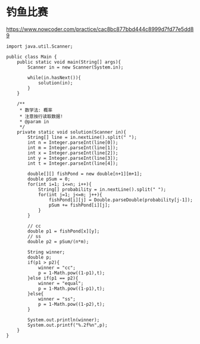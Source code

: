 # 钓鱼比赛
https://www.nowcoder.com/practice/cac8bc877bbd444c8999d7fd77e5dd89

    import java.util.Scanner;
    
    public class Main {
        public static void main(String[] args){
            Scanner in = new Scanner(System.in);
    
            while(in.hasNext()){
                solution(in);
            }
        }
    
        /**
         * 数学法: 概率
         * 注意按行读取数据!
         * @param in
         */
        private static void solution(Scanner in){
            String[] line = in.nextLine().split(" ");
            int n = Integer.parseInt(line[0]);
            int m = Integer.parseInt(line[1]);
            int x = Integer.parseInt(line[2]);
            int y = Integer.parseInt(line[3]);
            int t = Integer.parseInt(line[4]);
    
            double[][] fishPond = new double[n+1][m+1];
            double pSum = 0;
            for(int i=1; i<=n; i++){
                String[] probability = in.nextLine().split(" ");
                for(int j=1; j<=m; j++){
                    fishPond[i][j] = Double.parseDouble(probability[j-1]);
                    pSum += fishPond[i][j];
                }
            }
    
            // cc
            double p1 = fishPond[x][y];
            // ss
            double p2 = pSum/(n*m);
    
            String winner;
            double p;
            if(p1 > p2){
                winner = "cc";
                p = 1-Math.pow((1-p1),t);
            }else if(p1 == p2){
                winner = "equal";
                p = 1-Math.pow((1-p1),t);
            }else{
                winner = "ss";
                p = 1-Math.pow((1-p2),t);
            }
    
            System.out.println(winner);
            System.out.printf("%.2f%n",p);
        }
    }
    

